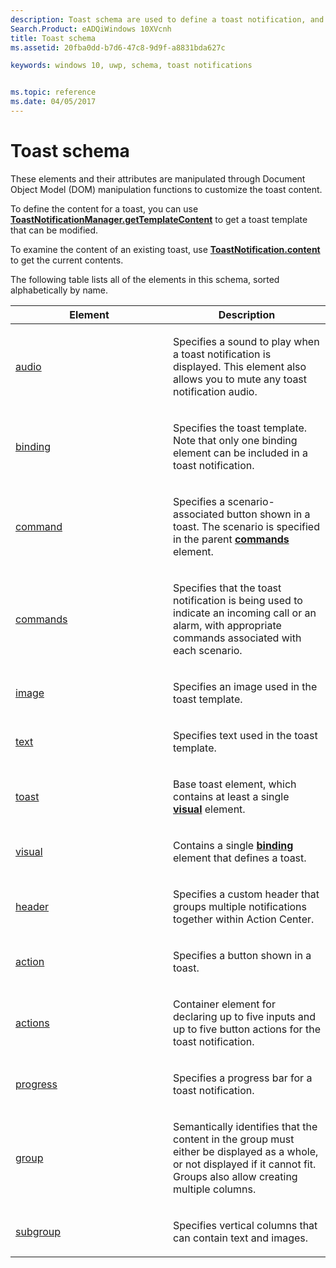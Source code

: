 ```yaml
---
description: Toast schema are used to define a toast notification, and specify the template, images, audio, and text that compose the toast content, branding specifics, and language information.
Search.Product: eADQiWindows 10XVcnh
title: Toast schema
ms.assetid: 20fba0dd-b7d6-47c8-9d9f-a8831bda627c

keywords: windows 10, uwp, schema, toast notifications


ms.topic: reference
ms.date: 04/05/2017
---
```


# Toast schema

These elements and their attributes are manipulated through Document Object Model (DOM) manipulation functions to customize the toast content.

To define the content for a toast, you can use [**ToastNotificationManager.getTemplateContent**](/uwp/api/Windows.UI.Notifications.ToastNotificationManager) to get a toast template that can be modified.

To examine the content of an existing toast, use [**ToastNotification.content**](/uwp/api/Windows.UI.Notifications.ToastNotification) to get the current contents.

The following table lists all of the elements in this schema, sorted alphabetically by name.

<table>
<colgroup>
<col width="50%" />
<col width="50%" />
</colgroup>
<thead>
<tr class="header">
<th>Element</th>
<th>Description</th>
</tr>
</thead>
<tbody>
<tr class="odd">
<td><a href="element-audio.md">audio</a> </td>
<td><p>Specifies a sound to play when a toast notification is displayed. This element also allows you to mute any toast notification audio.</p></td>
</tr>
<tr class="even">
<td><a href="element-binding.md">binding</a> </td>
<td><p>Specifies the toast template. Note that only one binding element can be included in a toast notification.</p></td>
</tr>
<tr class="odd">
<td><a href="element-command.md">command</a> </td>
<td><p>Specifies a scenario-associated button shown in a toast. The scenario is specified in the parent <a href="element-commands.md"><strong>commands</strong></a>  element.</p></td>
</tr>
<tr class="even">
<td><a href="element-commands.md">commands</a> </td>
<td><p>Specifies that the toast notification is being used to indicate an incoming call or an alarm, with appropriate commands associated with each scenario.</p></td>
</tr>
<tr class="odd">
<td><a href="element-image.md">image</a> </td>
<td><p>Specifies an image used in the toast template.</p></td>
</tr>
<tr class="even">
<td><a href="element-text.md">text</a> </td>
<td><p>Specifies text used in the toast template.</p></td>
</tr>
<tr class="odd">
<td><a href="element-toast.md">toast</a> </td>
<td><p>Base toast element, which contains at least a single <a href="element-visual.md"><strong>visual</strong></a>  element.</p></td>
</tr>
<tr class="even">
<td><a href="element-visual.md">visual</a> </td>
<td><p>Contains a single <a href="/uwp/schemas/tiles/tilesschema/element-binding"><strong>binding</strong></a>  element that defines a toast.</p></td>
</tr>
<tr class="odd">
<td><a href="element-header.md">header</a> </td>
<td><p>Specifies a custom header that groups multiple notifications together within Action Center.</p></td>
</tr>
<tr class="even">
<td><a href="element-action.md">action</a> </td>
<td><p>Specifies a button shown in a toast.</p></td>
</tr>
<tr class="odd">
<td><a href="element-actions.md">actions</a> </td>
<td><p>Container element for declaring up to five inputs and up to five button actions for the toast notification.</p></td>
</tr>
<tr class="even">
<td><a href="element-progress.md">progress</a> </td>
<td><p>Specifies a progress bar for a toast notification.</p></td>
</tr>
<tr class="odd">
<td><a href="element-group.md">group</a> </td>
<td><p>Semantically identifies that the content in the group must either be displayed as a whole, or not displayed if it cannot fit. Groups also allow creating multiple columns.</p></td>
</tr>
<tr class="even">
<td><a href="element-subgroup.md">subgroup</a> </td>
<td><p>Specifies vertical columns that can contain text and images.</p></td>
</tr>
</tbody>
</table>

 

 

 
